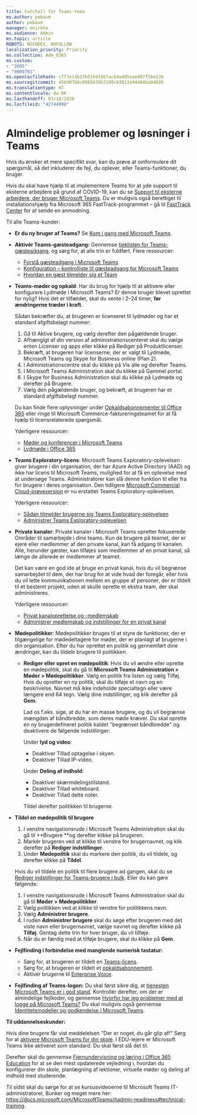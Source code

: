 ```yaml
---
title: Catchall for Teams-tema
ms.author: pebaum
author: pebaum
manager: mnirkhe
ms.audience: Admin
ms.topic: article
ROBOTS: NOINDEX, NOFOLLOW
localization_priority: Priority
ms.collection: Adm_O365
ms.custom:
- "2605"
- "9000701"
ms.openlocfilehash: c7f7e14b17b51b916b7acb4a485eaed07f5be53b
ms.sourcegitcommit: 45b50760c00b5639b7199cb3812e44404ba04695
ms.translationtype: HT
ms.contentlocale: da-DK
ms.lasthandoff: 03/18/2020
ms.locfileid: "42744998"
---
```

# <a name="teams-common-issues-and-resolutions"></a>Almindelige problemer og løsninger i Teams

Hvis du ønsker et mere specifikt svar, kan du prøve at omformulere dit spørgsmål, så det inkluderer de fejl, du oplever, eller Teams-funktioner, du bruger.

Hvis du skal have hjælp til at implementere Teams for at yde support til eksterne arbejdere på grund af COVID-19, kan du se [Support til eksterne arbejdere, der bruger Microsoft Teams](https://docs.microsoft.com/microsoftteams/support-remote-work-with-teams). Du er muligvis også berettiget til installationshjælp fra Microsoft 365 FastTrack-programmet – gå til [FastTrack Center](https://www.microsoft.com/fasttrack) for at sende en anmodning.

Til alle Teams-kunder:

- **Er du ny bruger af Teams?** Se [Kom i gang med Microsoft Teams](https://docs.microsoft.com/microsoftteams/get-started-with-teams-quick-start).
- **Aktivér Teams-gæsteadgang:** Gennemse [tjeklisten for Teams-gæsteadgang](https://docs.microsoft.com/microsoftteams/guest-access-checklist), og sørg for, at alle trin er fuldført. Flere ressourcer:
    - [Forstå gæsteadgang i Microsoft Teams](https://docs.microsoft.com/microsoftteams/guest-access)
    - [Konfiguration – kontrolliste til gæsteadgang for Microsoft Teams](https://docs.microsoft.com/microsoftteams/guest-access-checklist)
    - [Hvordan en gæst tilmelder sig et Team](https://docs.microsoft.com/microsoftteams/guest-joins)

- **Teams-møder og opkald**: Har du brug for hjælp til at aktivere eller konfigurere Lydmøde i Microsoft Teams? Er denne bruger blevet oprettet for nylig? Hvis det er tilfældet, skal du vente i 2–24 timer, **før ændringerne træder i kraft**. 

    Sådan bekræfter du, at brugeren er licenseret til lydmøder og har et standard afgiftsbelagt nummer:
    1.    Gå til Aktive brugere, og vælg derefter den pågældende bruger.
    2.    Afhængigt af din version af administrationscenteret skal du vælge enten Licenser og apps eller klikke på Rediger på Produktlicenser.
    3.    Bekræft, at brugeren har licenserne, der er valgt til Lydmøde, Microsoft Teams og Skype for Business online (Plan 2).
    4.    I Administrationscentre skal du klikke på Vis alle og derefter Teams.
    5.    I Microsoft Teams Administration skal du klikke på Gammel portal.
    6.    I Skype for Business Administration skal du klikke på Lydmøde og derefter på Brugere.
    7.    Vælg den pågældende bruger, og bekræft, at brugeren har et standard afgiftsbelagt nummer.
    
    Du kan finde flere oplysninger under [Opkaldsabonnementer til Office 365](https://docs.microsoft.com/microsoftteams/calling-plans-for-office-365) eller ringe til Microsoft Commerce-faktureringsteamet for at få hjælp til licensrelaterede spørgsmål.

    Yderligere ressourcer:

    - [Møder og konferencer i Microsoft Teams](https://docs.microsoft.com/microsoftteams/deploy-meetings-microsoft-teams-landing-page)
    - [Lydmøde i Office 365](https://docs.microsoft.com/microsoftteams/audio-conferencing-in-office-365)

- **Teams Exploratory-licens**: Microsoft Teams Exploratory-oplevelsen giver brugere i din organisation, der har Azure Active Directory (AAD) og ikke har licens til Microsoft Teams, mulighed for at få en oplevelse med at undersøge Teams. Administratorer kan slå denne funktion til eller fra for brugere i deres organisation. Den tidligere [Microsoft Commercial Cloud-prøveversion](https://docs.microsoft.com/microsoftteams/iw-trial-teams) er nu erstattet Teams Exploratory-oplevelsen.

    Yderligere ressourcer:

    - [Sådan tilmelder brugerne sig Teams Exploratory-oplevelsen](https://docs.microsoft.com/microsoftteams/teams-exploratory#how-users-sign-up-for-the-teams-exploratory-experience)
    - [Administrer Teams Exploratory-oplevelsen](https://docs.microsoft.com/microsoftteams/teams-exploratory#manage-the-teams-exploratory-experience)

- **Private kanaler**: Private kanaler i Microsoft Teams opretter fokuserede Områder til samarbejde i dine teams. Kun de brugere på teamet, der er ejere eller medlemmer af den private kanal, kan få adgang til kanalen. Alle, herunder gæster, kan tilføjes som medlemmer af en privat kanal, så længe de allerede er medlemmer af teamet.

    Det kan være en god ide at bruge en privat kanal, hvis du vil begrænse samarbejdet til dem, der har brug for at vide hvad der foregår, eller hvis du vil lette kommunikationen mellem en gruppe af personer, der er tildelt til et bestemt projekt, uden at skulle oprette et ekstra team, der skal administreres.

    Yderligere ressourcer:
    - [Privat kanaloprettelse og -medlemskab](https://docs.microsoft.com/microsoftteams/private-channels#private-channel-creation-and-membership)
    - [Administrer medlemskab og indstillinger for en privat kanal](https://docs.microsoft.com/microsoftteams/private-channels#manage-private-channel-membership-and-settings)

- **Mødepolitikker**: Mødepolitikker bruges til at styre de funktioner, der er tilgængelige for mødedeltagere for møder, der er planlagt af brugerne i din organisation. Efter du har oprettet en politik og gennemført dine ændringer, kan du tildele brugere til politikken. 
    - **Rediger eller opret en mødepolitik**: Hvis du vil ændre eller oprette en mødepolitik, skal du gå til **Microsoft Teams Administration > Møder > Mødepolitikker**.  Vælg en politik fra listen og vælg Tilføj. Hvis du opretter en ny politik, skal du tilføje et navn og en beskrivelse. Navnet må ikke indeholde specialtegn eller være længere end 64 tegn. Vælg dine indstillinger, og klik derefter på **Gem**.

        Lad os f.eks. sige, at du har en masse brugere, og du vil begrænse mængden af båndbredde, som deres møde kræver. Du skal oprette en ny brugerdefineret politik kaldet "begrænset båndbredde" og deaktivere de følgende indstillinger:

        Under **lyd og video**:
        - Deaktiver Tillad optagelse i skyen.
        - Deaktiver Tillad IP-video.

        Under **Deling af indhold**:
        - Deaktiver skærmdelingstilstand.
        - Deaktiver Tillad whiteboard.
        - Deaktiver Tillad delte noter.

        Tildel derefter politikken til brugerne.

- **Tildel en mødepolitik til brugere**

    1. I venstre navigationsrude i Microsoft Teams Administration skal du gå til **Brugere **og derefter klikke på brugeren.
    2. Markér brugeren ved at klikke til venstre for brugernavnet, og klik derefter på **Rediger indstillinger**.
    3. Under **Mødepolitik** skal du markere den politik, du vil tildele, og derefter klikke på **Tildel**. 

    Hvis du vil tildele en politik til flere brugere ad gangen, skal du se [Rediger indstillinger for Teams-brugere i bulk](https://docs.microsoft.com/microsoftteams/edit-user-settings-in-bulk). Eller du kan gøre følgende:

    1. I venstre navigationsrude i Microsoft Teams Administration skal du gå til **Møder > Mødepolitikker**.
    2. Vælg politikken ved at klikke til venstre for politikkens navn.
    3. Vælg **Administrer brugere**.
    4. I ruden **Administrer brugere** skal du søge efter brugeren med det viste navn eller brugernavnet, vælge navnet og derefter klikke på **Tilføj**. Gentag dette trin for hver bruger, du vil tilføje.
    5. Når du er færdig med at tilføje brugere, skal du klikke på **Gem**.

- **Fejlfinding i forbindelse med manglende numerisk tastatur:**  

    - Sørg for, at brugeren er tildelt en [Teams-licens](https://docs.microsoft.com/MicrosoftTeams/assign-teams-licenses).
    - Sørg for, at brugeren er tildelt et [opkaldsabonnement](https://docs.microsoft.com/MicrosoftTeams/calling-plan-landing-page).
    - Aktivér brugerne til [Enterprise Voice](https://docs.microsoft.com/skypeforbusiness/skype-for-business-hybrid-solutions/plan-your-phone-system-cloud-pbx-solution/enable-users-for-enterprise-voice-online-and-phone-system-voicemail#to-enable-your-users-for-phone-system-in-office-365-voice-and-voicemail).

- **Fejlfinding af Teams-logon:** Du skal først sikre dig, at [tjenesten Microsoft Teams er i god stand](https://admin.microsoft.com/Adminportal/Home?source=applauncher#/servicehealth). Kontrollér derefter, om der er almindelige fejlkoder, og gennemse [Hvorfor har jeg problemer med at logge på Microsoft Teams?](https://support.office.com/article/a02f683b-61a3-4008-9447-ee60c5593b0f)  Du skal muligvis også gennemse [Identitetsmodeller og godkendelse i Microsoft Teams](https://docs.microsoft.com/MicrosoftTeams/identify-models-authentication).

**Til uddannelseskunder:**

Hvis dine brugere får vist meddelelsen "Der er noget, du går glip af!" Sørg for at [aktivere Microsoft Teams for din skole](https://docs.microsoft.com/microsoft-365/education/intune-edu-trial/enable-microsoft-teams). I EDU-lejere er Microsoft Teams ikke aktiveret som standard. Du skal først slå det til.

Derefter skal du gennemse [Fjernundervisning og læring i Office 365 Education](https://support.office.com/article/remote-teaching-and-learning-in-office-365-education-f651ccae-7b65-478b-8366-51bb884025c4) for at se den mest opdaterede vejledning i, hvordan du konfigurerer din skole, planlægning af lektioner, virtuelle møder og deling af indhold med studerende.

Til sidst skal du sørge for at se kursusvideoerne til Microsoft Teams IT-administratorer, Bunker og meget mere her: https://docs.microsoft.com/MicrosoftTeams/itadmin-readiness#technical-training. 
